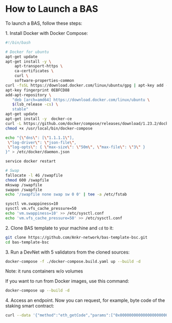 # How to Launch a BAS

To launch a BAS, follow these steps:

1\. Install Docker with Docker Compose:

```bash
#!/bin/bash

# Docker for ubuntu 
apt-get update
apt-get install -y \
    apt-transport-https \
    ca-certificates \
    curl \
    software-properties-common
curl -fsSL https://download.docker.com/linux/ubuntu/gpg | apt-key add -
apt-key fingerprint 0EBFCD88
add-apt-repository \
   "deb [arch=amd64] https://download.docker.com/linux/ubuntu \
   $(lsb_release -cs) \
   stable"
apt-get update
apt-get install -y  docker-ce
curl -L https://github.com/docker/compose/releases/download/1.23.2/docker-compose-$(uname -s)-$(uname -m) -o /usr/local/bin/docker-compose
chmod +x /usr/local/bin/docker-compose

echo "{\"dns\": [\"1.1.1.1\"],
 \"log-driver\": \"json-file\",
 \"log-opts\": { \"max-size\": \"50m\", \"max-file\": \"3\" }
}" > /etc/docker/daemon.json

service docker restart

# Swap
fallocate -l 4G /swapfile
chmod 600 /swapfile
mkswap /swapfile
swapon /swapfile
echo '/swapfile none swap sw 0 0' | tee -a /etc/fstab

sysctl vm.swappiness=10
sysctl vm.vfs_cache_pressure=50
echo 'vm.swappiness=10' >> /etc/sysctl.conf
echo 'vm.vfs_cache_pressure=50' >> /etc/sysctl.conf
```

2\. Clone BAS template to your machine and `cd` to it:

```bash
git clone https://github.com/Ankr-network/bas-template-bsc.git
cd bas-template-bsc
```

3\. Run a DevNet with 5 validators from the cloned sources:

```bash
docker-compose -f ./docker-compose.build.yaml up --build -d
```

Note: it runs containers w/o volumes

If you want to run from Docker images, use this command:

```bash
docker-compose up --build -d
```

4\. Access an endpoint. Now you can request, for example, byte code of the staking smart contract:

```bash
curl --data '{"method":"eth_getCode","params":["0x0000000000000000000000000000000000001000","latest"],"id":1,"jsonrpc":"2.0"}' -H "Content-Type: application/json" -X POST http://localhost:8545
```
